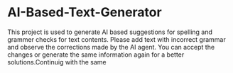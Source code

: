 # AI-Based-Text-Generator
This project is used to generate AI based suggestions for spelling and grammer checks for text contents. Please add text with incorrect grammar and observe the corrections made by the AI agent. You can accept the changes or generate the same information again for a better solutions.Continuig with the same

